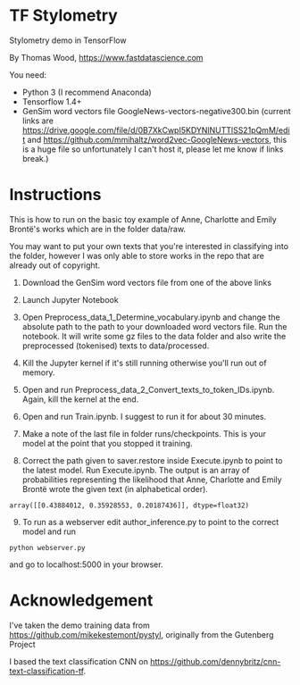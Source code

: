 # TF Stylometry
Stylometry demo in TensorFlow

By Thomas Wood, https://www.fastdatascience.com

You need:

* Python 3 (I recommend Anaconda)
* Tensorflow 1.4+
* GenSim word vectors file GoogleNews-vectors-negative300.bin
(current links are https://drive.google.com/file/d/0B7XkCwpI5KDYNlNUTTlSS21pQmM/edit and https://github.com/mmihaltz/word2vec-GoogleNews-vectors, this is a huge file so unfortunately I can't host it, please let me know if links break.)


# Instructions

This is how to run on the basic toy example of Anne, Charlotte and Emily Brontë's works which are in the folder data/raw.

You may want to put your own texts that you're interested in classifying into the folder, however I was only able to store works in the repo that are already out of copyright.

1. Download the GenSim word vectors file from one of the above links

2. Launch Jupyter Notebook

3. Open Preprocess_data_1_Determine_vocabulary.ipynb and change the absolute path to the path to your downloaded word vectors file. Run the notebook. It will write some gz files to the data folder and also write the preprocessed (tokenised) texts to data/processed.

4. Kill the Jupyter kernel if it's still running otherwise you'll run out of memory.

5. Open and run Preprocess_data_2_Convert_texts_to_token_IDs.ipynb. Again, kill the kernel at the end.

6. Open and run Train.ipynb. I suggest to run it for about 30 minutes.

7. Make a note of the last file in folder runs/checkpoints. This is your model at the point that you stopped it training.

8. Correct the path given to saver.restore inside Execute.ipynb to point to the latest model. Run Execute.ipynb. The output is an array of probabilities representing the likelihood that Anne, Charlotte and Emily Brontë wrote the given text (in alphabetical order).

```
array([[0.43884012, 0.35928553, 0.20187436]], dtype=float32)
```

9. To run as a webserver edit author_inference.py to point to the correct model and run

```
python webserver.py
```
 
and go to localhost:5000 in your browser.

# Acknowledgement

I've taken the demo training data from https://github.com/mikekestemont/pystyl, originally from the Gutenberg Project

I based the text classification CNN on https://github.com/dennybritz/cnn-text-classification-tf.
